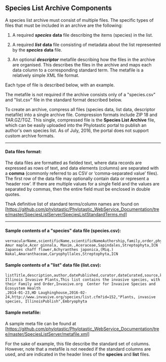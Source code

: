 ## Species List Archive Components

A species list archive must consist of multiple files. The specific types of files that must be included in an archive are the following:

1. A required __*species*__ __data__ file describing the items (species) in the list. 
2. A required __*list*__ __data__ file consisting of metadata about the list represented by the __*species*__ __data__ file. 

3. An optional __*descriptor*__ metafile describing how the files in the archive are organised. This describes the files in the archive and maps each data column to a corresponding standard term. The metafile is a relatively simple XML file format. 

Each type of file is described below, with an example. 

The metafile is not required if the archive consists only of a "species.csv" and "list.csv" file in the standard format described below. 

To create an archive, compress all files (species data, list data, descriptor metafile) into a single archive file. Compression formats include ZIP 18 and TAR.GZ/TGZ. This single, compressed file is the __Species List Archive__ file, which can be easily uploaded into the Phylotastic portal to publish an author's own species list.  As of July, 2016, the portal does not support custom archive formats.  

---

#### Data files format:
The data files are formatted as fielded text, where data records are expressed as rows of text, and data elements (columns) are separated with a __comma__ (commonly referred to as CSV or ‘comma-separated value’ files). The first row of the data file may optionally contain data or represent a ‘header row’. If there are multiple values for a single field and the values are separated by commas, then the entire field must be enclosed in double quotes.

TheA definitive list of standard terms/column names are found on [https://github.com/phylotastic/Phylotastic_WebService_Documentation/tree/master/SpeciesListServer/SpeciesListStandardTerms.md] 

---

#### Sample contents of a "species" data file (species.csv):
``` text
vernacularName,scientificName,scientificNameAuthorship,family,order,phylum,nomenclaturalCode
Amur maple,Acer ginnala, Maxim.,Aceraceae,Sapindales,Streptophyta,ICN
Japanses chaff flower,Achyranthes japonica,(Miq.) Nakal,Amaranthaceae,Caryophyllales,Streptophyta,ICN
```
#### Sample contents of a "list" data file (list.csv):
``` text
listTitle,description,author,datePublished,curator,dateCurated,source,keywords,focalClade,extraInfo
Illinois Invasive Plants,This list contains the invasive species, with their Family and Order,Invasive.org  Center for Invasive Species and Ecosystem Health
,2014-01-23,HD Laughinghouse,2016-02-24,http://www.invasive.org/species/list.cfm?id=152,"Plants, invasive species, IllinoisPublish",Embryophyta
```

#### Sample metafile:
A sample meta file can be found at [https://github.com/phylotastic/Phylotastic_WebService_Documentation/tree/master/SpeciesListServer/metafile.xml]

For the sake of example, this file describe the standard set of columns. However, note that a metafile is not needed if the standard columns are used, and are indicated in the header lines of the __species__ and __list__ files.  
